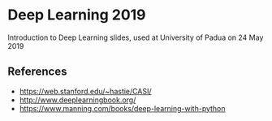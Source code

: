 # Deep Learning 2019
Introduction to Deep Learning slides, used at University of Padua on 24 May 2019

## References
* https://web.stanford.edu/~hastie/CASI/
* http://www.deeplearningbook.org/
* https://www.manning.com/books/deep-learning-with-python

